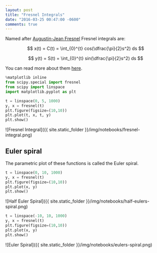 ```yaml
---
layout: post
title: "Fresnel Integrals"
date: "2016-03-25 00:47:00 -0600"
comments: true
---
```

Named after [Augustin-Jean Fresnel](https://en.wikipedia.org/wiki/Augustin-Jean_Fresnel) Fresnel integrals are:

$$ x(t) = C(t) = \int_{0}^{t} cos(\dfrac{\pi}{2}s^2) ds $$

$$ y(t) = S(t) = \int_{0}^{t} sin(\dfrac{\pi}{2}s^2) ds $$

You can read more about them [here](https://en.wikipedia.org/wiki/Fresnel_integral).


```python
%matplotlib inline
from scipy.special import fresnel
from scipy import linspace
import matplotlib.pyplot as plt
```


```python
t = linspace(0, 5, 1000)
y, x = fresnel(t)
plt.figure(figsize=(10,10))
plt.plot(t, x, t, y)
plt.show()
```

![Fresnel Integral]({{ site.static_folder }}/img/notebooks/fresnel-integral.png)


## Euler spiral
The parametric plot of these functions is called the Euler spiral.


```python
t = linspace(0, 10, 1000)
y, x = fresnel(t)
plt.figure(figsize=(10,10))
plt.plot(x, y)
plt.show()
```


![Half Euler Spiral]({{ site.static_folder }}/img/notebooks/half-eulers-spiral.png)


```python
t = linspace(-10, 10, 1000)
y, x = fresnel(t)
plt.figure(figsize=(10,10))
plt.plot(x, y)
plt.show()
```


![Euler Spiral]({{ site.static_folder }}/img/notebooks/eulers-spiral.png)
